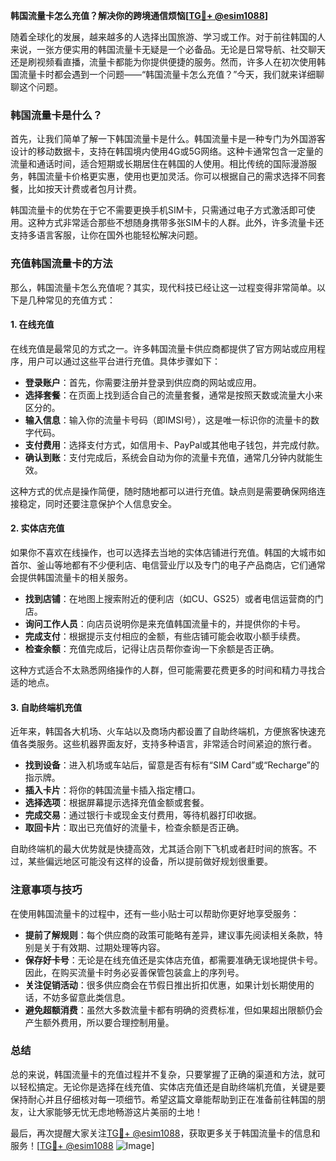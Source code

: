 **韩国流量卡怎么充值？解决你的跨境通信烦恼[[TG💪+ @esim1088](https://t.me/s/esim1088)]**

随着全球化的发展，越来越多的人选择出国旅游、学习或工作。对于前往韩国的人来说，一张方便实用的韩国流量卡无疑是一个必备品。无论是日常导航、社交聊天还是刷视频看直播，流量卡都能为你提供便捷的服务。然而，许多人在初次使用韩国流量卡时都会遇到一个问题——“韩国流量卡怎么充值？”今天，我们就来详细聊聊这个问题。

### 韩国流量卡是什么？

首先，让我们简单了解一下韩国流量卡是什么。韩国流量卡是一种专门为外国游客设计的移动数据卡，支持在韩国境内使用4G或5G网络。这种卡通常包含一定量的流量和通话时间，适合短期或长期居住在韩国的人使用。相比传统的国际漫游服务，韩国流量卡价格更实惠，使用也更加灵活。你可以根据自己的需求选择不同套餐，比如按天计费或者包月计费。

韩国流量卡的优势在于它不需要更换手机SIM卡，只需通过电子方式激活即可使用。这种方式非常适合那些不想随身携带多张SIM卡的人群。此外，许多流量卡还支持多语言客服，让你在国外也能轻松解决问题。

### 充值韩国流量卡的方法

那么，韩国流量卡怎么充值呢？其实，现代科技已经让这一过程变得非常简单。以下是几种常见的充值方式：

#### 1. 在线充值

在线充值是最常见的方式之一。许多韩国流量卡供应商都提供了官方网站或应用程序，用户可以通过这些平台进行充值。具体步骤如下：

- **登录账户**：首先，你需要注册并登录到供应商的网站或应用。
- **选择套餐**：在页面上找到适合自己的流量套餐，通常是按照天数或流量大小来区分的。
- **输入信息**：输入你的流量卡号码（即IMSI号），这是唯一标识你的流量卡的数字代码。
- **支付费用**：选择支付方式，如信用卡、PayPal或其他电子钱包，并完成付款。
- **确认到账**：支付完成后，系统会自动为你的流量卡充值，通常几分钟内就能生效。

这种方式的优点是操作简便，随时随地都可以进行充值。缺点则是需要确保网络连接稳定，同时还要注意保护个人信息安全。

#### 2. 实体店充值

如果你不喜欢在线操作，也可以选择去当地的实体店铺进行充值。韩国的大城市如首尔、釜山等地都有不少便利店、电信营业厅以及专门的电子产品商店，它们通常会提供韩国流量卡的相关服务。

- **找到店铺**：在地图上搜索附近的便利店（如CU、GS25）或者电信运营商的门店。
- **询问工作人员**：向店员说明你是来充值韩国流量卡的，并提供你的卡号。
- **完成支付**：根据提示支付相应的金额，有些店铺可能会收取小额手续费。
- **检查余额**：充值完成后，记得让店员帮你查询一下余额是否正确。

这种方式适合不太熟悉网络操作的人群，但可能需要花费更多的时间和精力寻找合适的地点。

#### 3. 自助终端机充值

近年来，韩国各大机场、火车站以及商场内都设置了自助终端机，方便旅客快速充值各类服务。这些机器界面友好，支持多种语言，非常适合时间紧迫的旅行者。

- **找到设备**：进入机场或车站后，留意是否有标有“SIM Card”或“Recharge”的指示牌。
- **插入卡片**：将你的韩国流量卡插入指定槽口。
- **选择选项**：根据屏幕提示选择充值金额或套餐。
- **完成交易**：通过银行卡或现金支付费用，等待机器打印收据。
- **取回卡片**：取出已充值好的流量卡，检查余额是否正确。

自助终端机的最大优势就是快捷高效，尤其适合刚下飞机或者赶时间的旅客。不过，某些偏远地区可能没有这样的设备，所以提前做好规划很重要。

### 注意事项与技巧

在使用韩国流量卡的过程中，还有一些小贴士可以帮助你更好地享受服务：

- **提前了解规则**：每个供应商的政策可能略有差异，建议事先阅读相关条款，特别是关于有效期、过期处理等内容。
- **保存好卡号**：无论是在线充值还是实体店充值，都需要准确无误地提供卡号。因此，在购买流量卡时务必妥善保管包装盒上的序列号。
- **关注促销活动**：很多供应商会在节假日推出折扣优惠，如果计划长期使用的话，不妨多留意此类信息。
- **避免超额消费**：虽然大多数流量卡都有明确的资费标准，但如果超出限额仍会产生额外费用，所以要合理控制用量。

### 总结

总的来说，韩国流量卡的充值过程并不复杂，只要掌握了正确的渠道和方法，就可以轻松搞定。无论你是选择在线充值、实体店充值还是自助终端机充值，关键是要保持耐心并且仔细核对每一项细节。希望这篇文章能帮助到正在准备前往韩国的朋友，让大家能够无忧无虑地畅游这片美丽的土地！

最后，再次提醒大家关注[TG💪+ @esim1088](https://t.me/s/esim1088)，获取更多关于韩国流量卡的信息和服务！[[TG💪+ @esim1088](https://t.me/s/esim1088) ![Image](https://i.postimg.cc/4NQfJmqS/Snipaste-2025-05-13-00-14-12.png)]